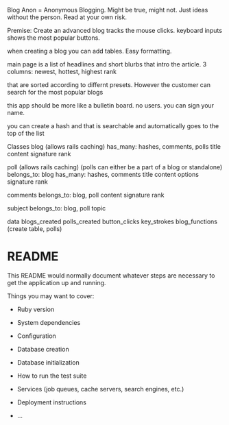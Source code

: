 Blog Anon = Anonymous Blogging. Might be true, might not. Just ideas without the person. Read at your own risk.

Premise:
Create an advanced blog
tracks the mouse clicks. keyboard inputs
shows the most popular buttons.


when creating a blog you can add tables. Easy formatting.


main page is a list of headlines and short blurbs that intro the article.
3 columns: newest, hottest, highest rank

that are sorted according to differnt presets. However the customer can search for the most popular blogs


this app should be more like a bulletin board. no users. you can sign your name.


you can create a hash and that is searchable and automatically goes to the top of the list


Classes
blog (allows rails caching)
has_many: hashes, comments, polls
title
content
signature
rank


poll (allows rails caching)
(polls can either be a part of a blog or standalone)
belongs_to: blog
has_many: hashes, comments
title
content
options
signature
rank


comments
belongs_to: blog, poll
content
signature
rank

subject
belongs_to: blog, poll
topic


data
blogs_created
polls_created
button_clicks
key_strokes
blog_functions (create table, polls)




# README

This README would normally document whatever steps are necessary to get the
application up and running.

Things you may want to cover:

* Ruby version

* System dependencies

* Configuration

* Database creation

* Database initialization

* How to run the test suite

* Services (job queues, cache servers, search engines, etc.)

* Deployment instructions

* ...
